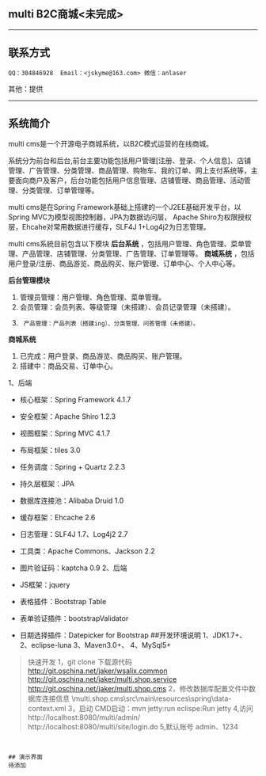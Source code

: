 ##  multi B2C商城<未完成>
------------------------------------------------


## 联系方式
	QQ：304846928  Email：<jskyme@163.com> 微信：anlaser 
其他：提供
> 

------------------------------------------------
## 系统简介

multi cms是一个开源电子商城系统，以B2C模式运营的在线商城。

系统分为前台和后台,前台主要功能包括用户管理[注册、登录、个人信息]、店铺管理、广告管理、分类管理、商品管理、购物车、我的订单、网上支付系统等，主要面向商户及客户，后台功能包括用户信息管理、店铺管理、商品管理、活动管理、分类管理、订单管理等。 

multi cms是在Spring Framework基础上搭建的一个J2EE基础开发平台，以Spring MVC为模型视图控制器，JPA为数据访问层，
Apache Shiro为权限授权层，Ehcahe对常用数据进行缓存，SLF4J 1+Log4j2为日志管理。

multi cms系統目前包含以下模块
 **后台系统** ，包括用户管理、角色管理、菜单管理、产品管理、店铺管理、分类管理、广告管理、订单管理等。
 **商城系统** ，包括用户登录/注册、商品游览、商品购买、账户管理、订单中心、个人中心等。
 
 **后台管理模块**
1.	管理员管理：用户管理、角色管理、菜单管理。
2.	会员管理：会员列表、等级管理（未搭建）、会员记录管理（未搭建）。
3.      产品管理：产品列表（搭建ing）、分类管理、问答管理（未搭建）。

 **商城系统**
1.	已完成：用户登录、商品游览、商品购买、账户管理。
2.	搭建中：商品交易、订单中心。


1、后端

* 核心框架：Spring Framework 4.1.7
* 安全框架：Apache Shiro 1.2.3
* 视图框架：Spring MVC 4.1.7
* 布局框架：tiles 3.0
* 任务调度：Spring + Quartz 2.2.3
* 持久层框架：JPA 
* 数据库连接池：Alibaba Druid 1.0
* 缓存框架：Ehcache 2.6
* 日志管理：SLF4J 1.7、Log4j2 2.7
* 工具类：Apache Commons、Jackson 2.2
* 图片验证码：kaptcha 0.9
2、后端

* JS框架：jquery
* 表格插件：Bootstrap Table
* 表单验证插件：bootstrapValidator
* 日期选择插件：Datepicker for Bootstrap
##开发环境说明
1、JDK1.7+、
2、eclipse-luna
3、Maven3.0+、
4、MySql5+
> 快速开发
1，git clone 下载源代码
	http://git.oschina.net/jaker/wsalix.common
	http://git.oschina.net/jaker/multi.shop.service
	http://git.oschina.net/jaker/multi.shop.cms
2，修改数据库配置文件中数据库连接信息
	\multi.shop.cms\src\main\resources\spring\data-context.xml
3，启动
	CMD启动：mvn jetty:run
	eclispe:Run jetty
4,访问
	http://localhost:8080/multi/admin/
	http://localhost:8080/multi/site/login.do
5,默认账号	admin、1234
```


## 演示界面
待添加